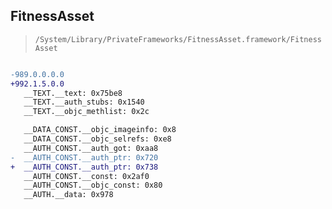 ## FitnessAsset

> `/System/Library/PrivateFrameworks/FitnessAsset.framework/FitnessAsset`

```diff

-989.0.0.0.0
+992.1.5.0.0
   __TEXT.__text: 0x75be8
   __TEXT.__auth_stubs: 0x1540
   __TEXT.__objc_methlist: 0x2c

   __DATA_CONST.__objc_imageinfo: 0x8
   __DATA_CONST.__objc_selrefs: 0xe8
   __AUTH_CONST.__auth_got: 0xaa8
-  __AUTH_CONST.__auth_ptr: 0x720
+  __AUTH_CONST.__auth_ptr: 0x738
   __AUTH_CONST.__const: 0x2af0
   __AUTH_CONST.__objc_const: 0x80
   __AUTH.__data: 0x978

```
